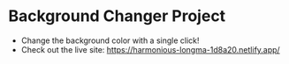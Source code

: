 # Background Changer Project

- Change the background color with a single click!
- Check out the live site: https://harmonious-longma-1d8a20.netlify.app/
